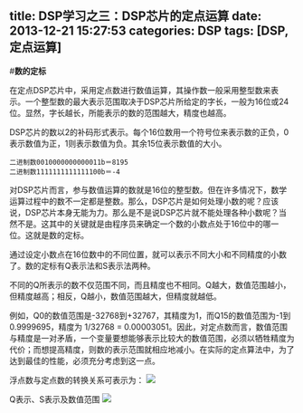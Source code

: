 title: DSP学习之三：DSP芯片的定点运算
date: 2013-12-21 15:27:53
categories: DSP
tags: [DSP,定点运算]
---
#**数的定标**

在定点DSP芯片中，采用定点数进行数值运算，其操作数一般采用整型数来表示。一个整型数的最大表示范围取决于DSP芯片所给定的字长，一般为16位或24位。显然，字长越长，所能表示的数的范围越大，精度也越高。
<!--more-->
DSP芯片的数以2的补码形式表示。每个16位数用一个符号位来表示数的正负，0表示数值为正，1则表示数值为负。其余15位表示数值的大小。

	二进制数0010000000000011b＝8195
	二进制数1111111111111100b＝-4

对DSP芯片而言，参与数值运算的数就是16位的整型数。但在许多情况下，数学运算过程中的数不一定都是整数。那么，DSP芯片是如何处理小数的呢？应该说，DSP芯片本身无能为力。那么是不是说DSP芯片就不能处理各种小数呢？当然不是。这其中的关键就是由程序员来确定一个数的小数点处于16位中的哪一位。这就是数的定标。

通过设定小数点在16位数中的不同位置，就可以表示不同大小和不同精度的小数了。数的定标有Q表示法和S表示法两种。

不同的Q所表示的数不仅范围不同，而且精度也不相同。Q越大，数值范围越小，但精度越高；相反，Q越小，数值范围越大，但精度就越低。

例如，Q0的数值范围是-32768到+32767，其精度为1，而Q15的数值范围为-1到0.9999695，精度为 1/32768 = 0.00003051。因此，对定点数而言，数值范围与精度是一对矛盾，一个变量要想能够表示比较大的数值范围，必须以牺牲精度为代价；而想提高精度，则数的表示范围就相应地减小。在实际的定点算法中，为了达到最佳的性能，必须充分考虑到这一点。

浮点数与定点数的转换关系可表示为：
![](/img/2013/12/dsp-dingdianfudianzhuanh.jpg)

Q表示、S表示及数值范围
![](/img/2013/12/dsp-dingdianbiao.jpg)


